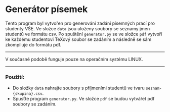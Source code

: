 # Generátor písemek

Tento program byl vytvořen pro generování zadání písemných prací pro studenty VŠE. Ve složce `data` jsou uloženy soubory se seznamy jmen studentů ve formátu csv. Po spuštění `generator.py` se ve složce `pdf` vytvoří ke každému studentovi TeXový soubor se zadáním a následně se sám zkompiluje do formátu pdf.

---

V současné podobě funguje pouze na operačním systému LINUX.

---

### Použití:

- Do složky `data` nahrajte soubory s příjmeními studentů ve tvaru `seznam-{skupina}.csv`.
- Spusťte program `generator.py`. Ve složce `pdf` se budou vytvářet pdf soubory se zadáním.